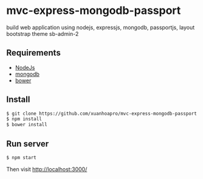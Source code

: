 # mvc-express-mongodb-passport
build web application using nodejs, expressjs, mongodb, passportjs, layout bootstrap theme sb-admin-2


## Requirements

* [NodeJs](http://nodejs.org)
* [mongodb](http://mongodb.org)
* [bower](http://bower.io/)

## Install

```sh
$ git clone https://github.com/xuanhoapro/mvc-express-mongodb-passport.git
$ npm install
$ bower install
```

## Run server

```sh
$ npm start
```
Then visit [http://localhost:3000/](http://localhost:3000/)